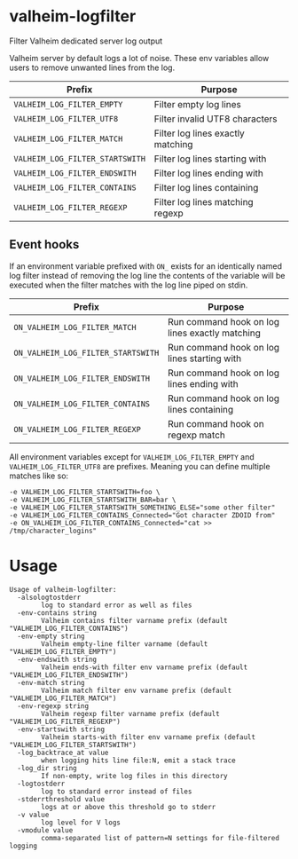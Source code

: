 # valheim-logfilter
Filter Valheim dedicated server log output

Valheim server by default logs a lot of noise. These env variables allow users to remove unwanted lines from the log.

| Prefix | Purpose |
|----------|-------|
| `VALHEIM_LOG_FILTER_EMPTY` | Filter empty log lines |
| `VALHEIM_LOG_FILTER_UTF8` | Filter invalid UTF8 characters |
| `VALHEIM_LOG_FILTER_MATCH` | Filter log lines exactly matching |
| `VALHEIM_LOG_FILTER_STARTSWITH` | Filter log lines starting with |
| `VALHEIM_LOG_FILTER_ENDSWITH` | Filter log lines ending with |
| `VALHEIM_LOG_FILTER_CONTAINS` | Filter log lines containing |
| `VALHEIM_LOG_FILTER_REGEXP` | Filter log lines matching regexp |

## Event hooks
If an environment variable prefixed with `ON_` exists for an identically named log filter instead of removing the log line the contents of the variable will be executed when the filter matches with the log line piped on stdin.

| Prefix | Purpose |
|----------|-------|
| `ON_VALHEIM_LOG_FILTER_MATCH` | Run command hook on log lines exactly matching |
| `ON_VALHEIM_LOG_FILTER_STARTSWITH` | Run command hook on log lines starting with |
| `ON_VALHEIM_LOG_FILTER_ENDSWITH` | Run command hook on log lines ending with |
| `ON_VALHEIM_LOG_FILTER_CONTAINS` | Run command hook on log lines containing |
| `ON_VALHEIM_LOG_FILTER_REGEXP` | Run command hook on regexp match |


All environment variables except for `VALHEIM_LOG_FILTER_EMPTY` and `VALHEIM_LOG_FILTER_UTF8` are prefixes. Meaning you can define multiple matches like so:
```
-e VALHEIM_LOG_FILTER_STARTSWITH=foo \
-e VALHEIM_LOG_FILTER_STARTSWITH_BAR=bar \
-e VALHEIM_LOG_FILTER_STARTSWITH_SOMETHING_ELSE="some other filter"
-e VALHEIM_LOG_FILTER_CONTAINS_Connected="Got character ZDOID from"
-e ON_VALHEIM_LOG_FILTER_CONTAINS_Connected="cat >> /tmp/character_logins"
```


# Usage
```
Usage of valheim-logfilter:
  -alsologtostderr
    	log to standard error as well as files
  -env-contains string
    	Valheim contains filter varname prefix (default "VALHEIM_LOG_FILTER_CONTAINS")
  -env-empty string
    	Valheim empty-line filter varname (default "VALHEIM_LOG_FILTER_EMPTY")
  -env-endswith string
    	Valheim ends-with filter env varname prefix (default "VALHEIM_LOG_FILTER_ENDSWITH")
  -env-match string
    	Valheim match filter env varname prefix (default "VALHEIM_LOG_FILTER_MATCH")
  -env-regexp string
    	Valheim regexp filter varname prefix (default "VALHEIM_LOG_FILTER_REGEXP")
  -env-startswith string
    	Valheim starts-with filter env varname prefix (default "VALHEIM_LOG_FILTER_STARTSWITH")
  -log_backtrace_at value
    	when logging hits line file:N, emit a stack trace
  -log_dir string
    	If non-empty, write log files in this directory
  -logtostderr
    	log to standard error instead of files
  -stderrthreshold value
    	logs at or above this threshold go to stderr
  -v value
    	log level for V logs
  -vmodule value
    	comma-separated list of pattern=N settings for file-filtered logging
```
